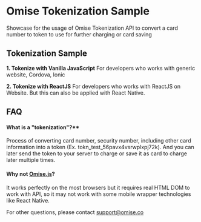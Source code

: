 # Omise Tokenization Sample

Showcase for the usage of Omise Tokenization API to convert a card number to token to use for further charging or card saving

## Tokenization Sample
**1. Tokenize with Vanilla JavaScript**
For developers who works with generic website, Cordova, Ionic

**2. Tokenize with ReactJS**
For developers who works with ReactJS on Website. But this can also be applied with React Native.


## FAQ
#### What is a "tokenization"?**
Process of converting card number, security number, including other card information into a token (Ex. tokn_test_56pavx4vsrwplxpj72k). And you can later send the token to your server to charge or save it as card to charge later multiple times.

#### Why not [Omise.js](https://github.com/omise/omise.js)?
It works perfectly on the most browsers but it requires real HTML DOM to work with API, so it may not work with some mobile wrapper technologies like React Native.

For other questions, please contact support@omise.co
